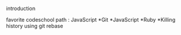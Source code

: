 introduction

favorite codeschool path : JavaScript
*Git
*JavaScript
*Ruby
*Killing history using git rebase

